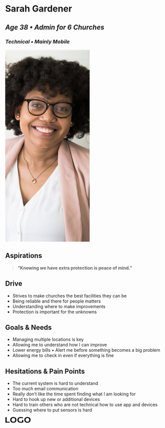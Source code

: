 # Sarah Gardener

## _Age 38 • Admin for 6 Churches_

### _Technical • Mainly Mobile_

![Sarah IMG](IMG/adult-afro-blur-1181519.png)

## Aspirations

> **“Knowing we have extra protection is peace of mind.”**

## **Drive**

* Strives to make churches the best facilities they can be
* Being reliable and there for people matters
* Understanding where to make improvements
* Protection is important for the unknowns

## **Goals & Needs**

* Managing multiple locations is key
* Allowing me to understand how I can improve
* Lower energy bills • Alert me before something becomes a big problem
* Allowing me to check in even if everything is fine

## **Hesitations & Pain Points**

* The current system is hard to understand
* Too much email communication
* Really don’t like the time spent finding what I am looking for
* Hard to hook up new or additional devices
* Hard to train others who are not technical how to use app and devices
* Guessing where to put sensors is hard

![LOGO](IMG/LOGO-3.png)
